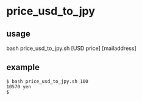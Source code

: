 # price_usd_to_jpy

## usage

bash price_usd_to_jpy.sh [USD price] [mailaddress]

## example

```
$ bash price_usd_to_jpy.sh 100
10570 yen
$
```

